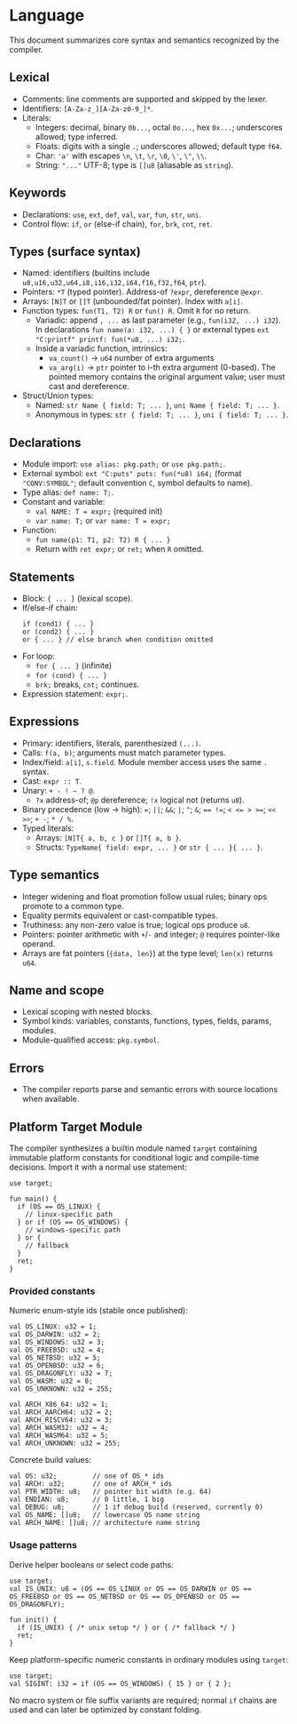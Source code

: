 # Language

This document summarizes core syntax and semantics recognized by the compiler.

## Lexical
- Comments: line comments are supported and skipped by the lexer.
- Identifiers: `[A-Za-z_][A-Za-z0-9_]*`.
- Literals:
  - Integers: decimal, binary `0b...`, octal `0o...`, hex `0x...`; underscores allowed; type inferred.
  - Floats: digits with a single `.`; underscores allowed; default type `f64`.
  - Char: `'a'` with escapes `\n`, `\t`, `\r`, `\0`, `\'`, `\"`, `\\`.
  - String: `"..."` UTF-8; type is `[]u8` (aliasable as `string`).

## Keywords
- Declarations: `use`, `ext`, `def`, `val`, `var`, `fun`, `str`, `uni`.
- Control flow: `if`, `or` (else-if chain), `for`, `brk`, `cnt`, `ret`.

## Types (surface syntax)
- Named: identifiers (builtins include `u8,u16,u32,u64,i8,i16,i32,i64,f16,f32,f64`, `ptr`).
- Pointers: `*T` (typed pointer). Address-of `?expr`, dereference `@expr`.
- Arrays: `[N]T` or `[]T` (unbounded/fat pointer). Index with `a[i]`.
- Function types: `fun(T1, T2) R` or `fun() R`. Omit `R` for no return.
  - Variadic: append `, ...` as last parameter (e.g., `fun(i32, ...) i32`). In declarations `fun name(a: i32, ...) { }` or external types `ext "C:printf" printf: fun(*u8, ...) i32;`.
  - Inside a variadic function, intrinsics:
    - `va_count()` -> `u64` number of extra arguments
    - `va_arg(i)` -> `ptr` pointer to i-th extra argument (0-based). The pointed memory contains the original argument value; user must cast and dereference.
- Struct/Union types:
  - Named: `str Name { field: T; ... }`, `uni Name { field: T; ... }`.
  - Anonymous in types: `str { field: T; ... }`, `uni { field: T; ... }`.

## Declarations
- Module import: `use alias: pkg.path;` or `use pkg.path;`.
- External symbol: `ext "C:puts" puts: fun(*u8) i64;` (format `"CONV:SYMBOL"`; default convention `C`, symbol defaults to name).
- Type alias: `def name: T;`.
- Constant and variable:
  - `val NAME: T = expr;` (required init)
  - `var name: T;` or `var name: T = expr;`
- Function:
  - `fun name(p1: T1, p2: T2) R { ... }`
  - Return with `ret expr;` or `ret;` when `R` omitted.

## Statements
- Block: `{ ... }` (lexical scope).
- If/else-if chain:
  ```
  if (cond1) { ... }
  or (cond2) { ... }
  or { ... } // else branch when condition omitted
  ```
- For loop:
  - `for { ... }` (infinite)
  - `for (cond) { ... }`
  - `brk;` breaks, `cnt;` continues.
- Expression statement: `expr;`.

## Expressions
- Primary: identifiers, literals, parenthesized `(...)`.
- Calls: `f(a, b)`; arguments must match parameter types.
- Index/field: `a[i]`, `s.field`. Module member access uses the same `.` syntax.
- Cast: `expr :: T`.
- Unary: `+ - ! ~ ? @`.
  - `?x` address-of; `@p` dereference; `!x` logical not (returns `u8`).
- Binary precedence (low → high): `=`; `||`; `&&`; `|`; `^`; `&`; `== !=`; `< <= > >=`; `<< >>`; `+ -`; `* / %`.
- Typed literals:
  - Arrays: `[N]T{ a, b, c }` or `[]T{ a, b }`.
  - Structs: `TypeName{ field: expr, ... }` or `str { ... }{ ... }`.

## Type semantics
- Integer widening and float promotion follow usual rules; binary ops promote to a common type.
- Equality permits equivalent or cast-compatible types.
- Truthiness: any non-zero value is true; logical ops produce `u8`.
- Pointers: pointer arithmetic with `+`/`-` and integer; `@` requires pointer-like operand.
- Arrays are fat pointers (`{data, len}`) at the type level; `len(x)` returns `u64`.

## Name and scope
- Lexical scoping with nested blocks.
- Symbol kinds: variables, constants, functions, types, fields, params, modules.
- Module-qualified access: `pkg.symbol`.

## Errors
- The compiler reports parse and semantic errors with source locations when available.

## Platform Target Module
The compiler synthesizes a builtin module named `target` containing immutable
platform constants for conditional logic and compile-time decisions. Import it
with a normal use statement:

```
use target;

fun main() {
  if (OS == OS_LINUX) {
    // linux-specific path
  } or if (OS == OS_WINDOWS) {
    // windows-specific path
  } or {
    // fallback
  }
  ret;
}
```

### Provided constants
Numeric enum-style ids (stable once published):
```
val OS_LINUX: u32 = 1;
val OS_DARWIN: u32 = 2;
val OS_WINDOWS: u32 = 3;
val OS_FREEBSD: u32 = 4;
val OS_NETBSD: u32 = 5;
val OS_OPENBSD: u32 = 6;
val OS_DRAGONFLY: u32 = 7;
val OS_WASM: u32 = 8;
val OS_UNKNOWN: u32 = 255;

val ARCH_X86_64: u32 = 1;
val ARCH_AARCH64: u32 = 2;
val ARCH_RISCV64: u32 = 3;
val ARCH_WASM32: u32 = 4;
val ARCH_WASM64: u32 = 5;
val ARCH_UNKNOWN: u32 = 255;
```

Concrete build values:
```
val OS: u32;         // one of OS_* ids
val ARCH: u32;       // one of ARCH_* ids
val PTR_WIDTH: u8;   // pointer bit width (e.g. 64)
val ENDIAN: u8;      // 0 little, 1 big
val DEBUG: u8;       // 1 if debug build (reserved, currently 0)
val OS_NAME: []u8;   // lowercase OS name string
val ARCH_NAME: []u8; // architecture name string
```

### Usage patterns
Derive helper booleans or select code paths:
```
use target;
val IS_UNIX: u8 = (OS == OS_LINUX or OS == OS_DARWIN or OS == OS_FREEBSD or OS == OS_NETBSD or OS == OS_OPENBSD or OS == OS_DRAGONFLY);

fun init() {
  if (IS_UNIX) { /* unix setup */ } or { /* fallback */ }
  ret;
}
```

Keep platform-specific numeric constants in ordinary modules using `target`:
```
use target;
val SIGINT: i32 = if (OS == OS_WINDOWS) { 15 } or { 2 };
```

No macro system or file suffix variants are required; normal `if` chains are
used and can later be optimized by constant folding.
